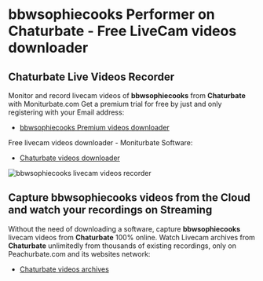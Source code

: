 # bbwsophiecooks Performer on Chaturbate - Free LiveCam videos downloader

## Chaturbate Live Videos Recorder

Monitor and record livecam videos of **bbwsophiecooks** from **Chaturbate** with Moniturbate.com
Get a premium trial for free by just and only registering with your Email address:
* [bbwsophiecooks Premium videos downloader](https://moniturbate.com/request-demo-licence-key.html)

Free livecam videos downloader - Moniturbate Software:
* [Chaturbate videos downloader](https://moniturbate.com/moniturbate-download-software.html)

![bbwsophiecooks livecam videos recorder](https://peachurnet.com/templates/moniturbate-software.png)


## Capture bbwsophiecooks videos from the Cloud and watch your recordings on Streaming

Without the need of downloading a software, capture **bbwsophiecooks** livecam videos from **Chaturbate** 100% online.
Watch Livecam archives from **Chaturbate** unlimitedly from thousands of existing recordings, only on Peachurbate.com and its websites network:
* [Chaturbate videos archives](https://peachurnet.com/)